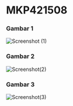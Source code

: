 # MKP421508

### Gambar 1
![Screenshot (1)](https://user-images.githubusercontent.com/81843791/115600325-cb3f8100-a306-11eb-9263-465f2369d9af.png)



### Gambar 2
![Screenshot(2)](https://user-images.githubusercontent.com/81843791/115598978-36885380-a305-11eb-9e51-b0a5f0191b89.png)



### Gambar 3
![Screenshot(3)](https://user-images.githubusercontent.com/81843791/115598994-3b4d0780-a305-11eb-8248-e8942b091084.png)



